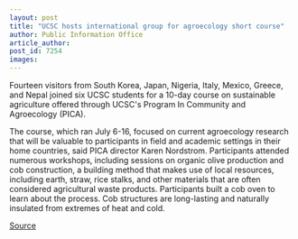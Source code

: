 ```yaml
---
layout: post
title: "UCSC hosts international group for agroecology short course"
author: Public Information Office
article_author: 
post_id: 7254
images:
---
```


<a name="content" id="content"></a>
<p>
  Fourteen visitors from South Korea, Japan, Nigeria, Italy, Mexico, Greece, and Nepal joined six UCSC students for a 10-day course on sustainable agriculture offered through UCSC's Program In Community and Agroecology (PICA).
</p>
<p>
  The course, which ran July 6-16, focused on current agroecology research that will be valuable to participants in field and academic settings in their home countries, said PICA director Karen Nordstrom. Participants attended numerous workshops, including sessions on organic olive production and cob construction, a building method that makes use of local resources, including earth, straw, rice stalks, and other materials that are often considered agricultural waste products. Participants built a cob oven to learn about the process. Cob structures are long-lasting and naturally insulated from extremes of heat and cold.
</p>
<p><a href="http://www1.ucsc.edu/currents/05-06/08-08/brief-pica.asp" title="Permalink to brief-pica">Source</a></p>
